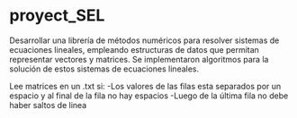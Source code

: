 # proyect_SEL


Desarrollar una librería de métodos numéricos para resolver sistemas de ecuaciones lineales, empleando estructuras de datos que permitan representar vectores y matrices. Se implementaron algoritmos para la solución de estos sistemas de ecuaciones lineales.

Lee matrices en un .txt si:
-Los valores de las filas esta separados por un espacio y al final de la fila no hay espacios
-Luego de la última fila no debe haber saltos de linea

